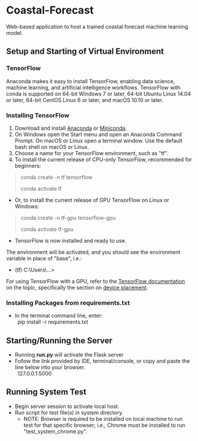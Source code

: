 # Coastal-Forecast
Web-based application to host a trained coastal forecast machine learning model.

## Setup and Starting of Virtual Environment
### TensorFlow
Anaconda makes it easy to install TensorFlow, enabling data science, machine learning, and artificial intelligence workflows.
TensorFlow with conda is supported on 64-bit Windows 7 or later, 64-bit Ubuntu Linux 14.04 or later, 64-bit CentOS Linux 6 or 
later, and macOS 10.10 or later.

### Installing TensorFlow
1) Download and install [Anaconda](https://www.anaconda.com/products/individual) 
or [Miniconda](https://docs.conda.io/en/latest/miniconda.html).
2) On Windows open the Start menu and open an Anaconda Command Prompt. On macOS or 
Linux open a terminal window. Use the default bash shell on macOS or Linux.
3) Choose a name for your TensorFlow environment, such as "tf".
4) To install the current release of CPU-only TensorFlow, recommended for beginners:
> conda create -n tf tensorflow
> 
> conda activate tf
* Or, to install the current release of GPU TensorFlow on Linux or Windows:
> conda create -n tf-gpu tensorflow-gpu
> 
> conda activate tf-gpu
* TensorFlow is now installed and ready to use.

The environment will be activated, and you should see the environment variable in place of "base", i.e.:
  * (tf) C:\Users\\...>

For using TensorFlow with a GPU, refer to the [TensorFlow documentation](https://www.tensorflow.org/guide/gpu) 
on the topic, specifically the section on [device placement](https://www.tensorflow.org/guide/gpu#manual_device_placement).

### Installing Packages from requirements.txt
* In the terminal command line, enter:<br/>&ensp;pip install -r requirements.txt

## Starting/Running the Server
* Running <b>run.py</b> will activate the Flask server
* Follow the link provided by IDE, terminal/console, or copy and paste the line below into your browser.
<br/>&ensp;127.0.0.1:5000

## Running System Test
* Begin server session to activate local host.
* Run script for test file(s) in system directory.
  * NOTE: Browser is required to be installed on local machine to run test for that specific browser;
  i.e., Chrome must be installed to run "test_system_chrome.py".
